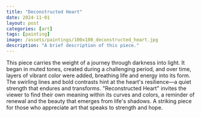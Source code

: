 ```yaml
---
title: "Deconstructed Heart"
date: 2024-11-01
layout: post
categories: [art]
tags: [painting]
image: /assets/paintings/100x100_deconstructed_heart.jpg
description: "A brief description of this piece."
---
```

This piece carries the weight of a journey through darkness into light. It began in muted tones, created during a challenging period, and over time, layers of vibrant color were added, breathing life and energy into its form. The swirling lines and bold contrasts hint at the heart's resilience—a quiet strength that endures and transforms.
"Reconstructed Heart" invites the viewer to find their own meaning within its curves and colors, a reminder of renewal and the beauty that emerges from life's shadows. A striking piece for those who appreciate art that speaks to strength and hope.
